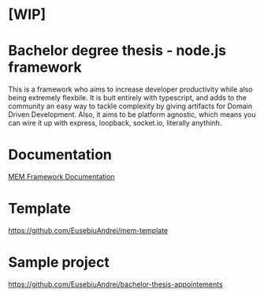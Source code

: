 # [WIP]
# Bachelor degree thesis - node.js framework
This is a framework who aims to increase developer productivity while also being extremely flexbile. It is buit entirely with typescript, and adds to the community an easy way to tackle complexity by giving artifacts for Domain Driven Development. Also, it aims to be platform agnostic, which means you can wire it up with express, loopback, socket.io, literally anythinh.
# Documentation
<a href="https://htmlpreview.github.io/?https://github.com/EusebiuAndrei/mem-framework/blob/master/docs/modules.html" target="_blank">MEM Framework Documentation</a>
# Template
https://github.com/EusebiuAndrei/mem-template
# Sample project
https://github.com/EusebiuAndrei/bachelor-thesis-appointements